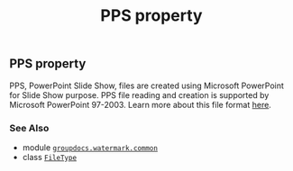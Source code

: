 ﻿---
title: PPS property
second_title: GroupDocs.Watermark for Python via .NET API References
description: 
type: docs
url: /python-net/groupdocs.watermark.common/filetype/pps/
is_root: false
weight: 330
---

## PPS property


PPS, PowerPoint Slide Show, files are created using Microsoft PowerPoint for Slide Show purpose.
PPS file reading and creation is supported by Microsoft PowerPoint 97-2003. Learn more about this file format
[here](https://wiki.fileformat.com/presentation/pps/).

### See Also
* module [`groupdocs.watermark.common`](../../)
* class [`FileType`](/watermark/python-net/groupdocs.watermark.common/filetype)
